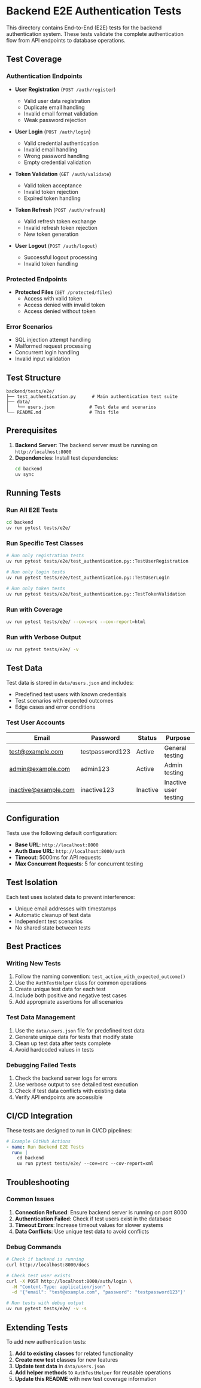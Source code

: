 # Backend E2E Authentication Tests

This directory contains End-to-End (E2E) tests for the backend authentication system. These tests validate the complete authentication flow from API endpoints to database operations.

## Test Coverage

### Authentication Endpoints
- **User Registration** (`POST /auth/register`)
  - Valid user data registration
  - Duplicate email handling
  - Invalid email format validation
  - Weak password rejection

- **User Login** (`POST /auth/login`)
  - Valid credential authentication
  - Invalid email handling
  - Wrong password handling
  - Empty credential validation

- **Token Validation** (`GET /auth/validate`)
  - Valid token acceptance
  - Invalid token rejection
  - Expired token handling

- **Token Refresh** (`POST /auth/refresh`)
  - Valid refresh token exchange
  - Invalid refresh token rejection
  - New token generation

- **User Logout** (`POST /auth/logout`)
  - Successful logout processing
  - Invalid token handling

### Protected Endpoints
- **Protected Files** (`GET /protected/files`)
  - Access with valid token
  - Access denied with invalid token
  - Access denied without token

### Error Scenarios
- SQL injection attempt handling
- Malformed request processing
- Concurrent login handling
- Invalid input validation

## Test Structure

```
backend/tests/e2e/
├── test_authentication.py      # Main authentication test suite
├── data/
│   └── users.json             # Test data and scenarios
└── README.md                  # This file
```

## Prerequisites

1. **Backend Server**: The backend server must be running on `http://localhost:8000`
2. **Dependencies**: Install test dependencies:
   ```bash
   cd backend
   uv sync
   ```

## Running Tests

### Run All E2E Tests
```bash
cd backend
uv run pytest tests/e2e/
```

### Run Specific Test Classes
```bash
# Run only registration tests
uv run pytest tests/e2e/test_authentication.py::TestUserRegistration

# Run only login tests
uv run pytest tests/e2e/test_authentication.py::TestUserLogin

# Run only token tests
uv run pytest tests/e2e/test_authentication.py::TestTokenValidation
```

### Run with Coverage
```bash
uv run pytest tests/e2e/ --cov=src --cov-report=html
```

### Run with Verbose Output
```bash
uv run pytest tests/e2e/ -v
```

## Test Data

Test data is stored in `data/users.json` and includes:
- Predefined test users with known credentials
- Test scenarios with expected outcomes
- Edge cases and error conditions

### Test User Accounts

| Email | Password | Status | Purpose |
|-------|----------|--------|---------|
| test@example.com | testpassword123 | Active | General testing |
| admin@example.com | admin123 | Active | Admin testing |
| inactive@example.com | inactive123 | Inactive | Inactive user testing |

## Configuration

Tests use the following default configuration:
- **Base URL**: `http://localhost:8000`
- **Auth Base URL**: `http://localhost:8000/auth`
- **Timeout**: 5000ms for API requests
- **Max Concurrent Requests**: 5 for concurrent testing

## Test Isolation

Each test uses isolated data to prevent interference:
- Unique email addresses with timestamps
- Automatic cleanup of test data
- Independent test scenarios
- No shared state between tests

## Best Practices

### Writing New Tests
1. Follow the naming convention: `test_action_with_expected_outcome()`
2. Use the `AuthTestHelper` class for common operations
3. Create unique test data for each test
4. Include both positive and negative test cases
5. Add appropriate assertions for all scenarios

### Test Data Management
1. Use the `data/users.json` file for predefined test data
2. Generate unique data for tests that modify state
3. Clean up test data after tests complete
4. Avoid hardcoded values in tests

### Debugging Failed Tests
1. Check the backend server logs for errors
2. Use verbose output to see detailed test execution
3. Check if test data conflicts with existing data
4. Verify API endpoints are accessible

## CI/CD Integration

These tests are designed to run in CI/CD pipelines:

```yaml
# Example GitHub Actions
- name: Run Backend E2E Tests
  run: |
    cd backend
    uv run pytest tests/e2e/ --cov=src --cov-report=xml
```

## Troubleshooting

### Common Issues

1. **Connection Refused**: Ensure backend server is running on port 8000
2. **Authentication Failed**: Check if test users exist in the database
3. **Timeout Errors**: Increase timeout values for slower systems
4. **Data Conflicts**: Use unique test data to avoid conflicts

### Debug Commands
```bash
# Check if backend is running
curl http://localhost:8000/docs

# Check test user exists
curl -X POST http://localhost:8000/auth/login \
  -H "Content-Type: application/json" \
  -d '{"email": "test@example.com", "password": "testpassword123"}'

# Run tests with debug output
uv run pytest tests/e2e/ -v -s
```

## Extending Tests

To add new authentication tests:

1. **Add to existing classes** for related functionality
2. **Create new test classes** for new features
3. **Update test data** in `data/users.json`
4. **Add helper methods** to `AuthTestHelper` for reusable operations
5. **Update this README** with new test coverage information